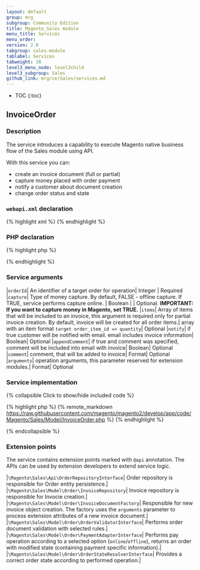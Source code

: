 ```yaml
---
layout: default
group: mrg
subgroup: Community Edition
title: Magento_Sales module
menu_title: Services
menu_order:
version: 2.0
tabgroup: sales-module
tablabel: Services
tabweight: 30
level3_menu_node: level3child
level3_subgroup: Sales
github_link: mrg/ce/Sales/services.md
---
```


* TOC
{:toc}

## InvoiceOrder

### Description

The service introduces a capability to execute Magento native business flow of the Sales module using API.

With this service you can:

- create an invoice document (full or partial)
- capture money placed with order payment
- notify a customer about document creation
- change order status and state

### `webapi.xml` declaration

{% highlight xml %}
<route url="/V1/order/:orderId/invoice" method="POST">
    <service class="Magento\Sales\Api\InvoiceOrderInterface" method="execute"/>
    <resources>
        <resource ref="Magento_Sales::sales" />
    </resources>
</route>
{% endhighlight %}

### PHP declaration

{% highlight php %}

<?php

/**
 * @param int $orderId
 * @param bool|false $capture
 * @param \Magento\Sales\Api\Data\InvoiceItemCreationInterface[] $items
 * @param bool|false $notify
 * @param bool|false $appendComment
 * @param Data\InvoiceCommentCreationInterface|null $comment
 * @param Data\InvoiceCreationArgumentsInterface|null $arguments
 * @return int
 */
public function execute(
    $orderId,
    $capture = false,
    array $items = [],
    $notify = false,
    $appendComment = false,
    \Magento\Sales\Api\Data\InvoiceCommentCreationInterface $comment = null,
    \Magento\Sales\Api\Data\InvoiceCreationArgumentsInterface $arguments = null
);

?>

{% endhighlight %}

### Service arguments

|`orderId`|	An identifier of a target order for operation|	Integer |	Required
|`capture`| Type of money capture. By default, FALSE - offline capture. If TRUE, service performs capture online.  | Boolean |	|	Optional. **IMPORTANT: If you want to capture money in Magento, set TRUE.**
|`items`|	Array of items that will be included to an invoice, this argument is required only for partial invoice creation. By default, invoice will be created for all order items.| array with an item format `target order_item_id => quantity`|	Optional
|`notify`| if true customer will be notified with email. email includes invoice information| Boolean|	Optional
|`appendComment`|	if true and comment was specified, comment will be included into email with invoice|	Boolean|	Optional
|`comment`|	comment, that will be added to invoice|	Format|	Optional
|`arguments`|	operation arguments, this parameter reserved for extension modules.|	Format|	Optional

### Service implementation

{% collapsible Click to show/hide included code %}

{% highlight php %}
{% remote_markdown https://raw.githubusercontent.com/magento/magento2/develop/app/code/Magento/Sales/Model/InvoiceOrder.php %}
{% endhighlight %}

{% endcollapsible %}

### Extension points

The service contains extension points marked with `@api` annotation. The APIs can be used by extension developers to extend service logic.

|`\Magento\Sales\Api\OrderRepositoryInterface`| Order repository is responsible for Order entity persistence.|
|`\Magento\Sales\Model\Order\InvoiceRepository`| Invoice repository is responsible for Invocie creation.|
|`\Magento\Sales\Model\Order\InvoiceDocumentFactory`|	Responsible for new invoice object creation. The factory uses the `arguments` parameter to process extension attributes of a new invoice document.|
|`\Magento\Sales\Model\Order\OrderValidatorInterface`| Performs order document validation with selected rules.|
|`\Magento\Sales\Model\Order\PaymentAdapterInterface`| Performs pay operation according to a selected option (`online`/`offline`), returns an order with modified state (containing payment specific information).|
|`\Magento\Sales\Model\Order\OrderStateResolverInterface`| Provides a correct order state according to performed operation.|
